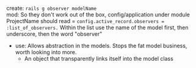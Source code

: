 create: `rails g observer modelName`  
mod: So they don't work out of the box, config/application under module ProjectName should read = `config.active_record.observers = :list_of_observers.` Within the list use the name of the model first, then underscore, then the word "observer"

* use: Allows abstraction in the models. Stops the fat model business, worth looking into more.
  * An object that transparently links itself into the model class